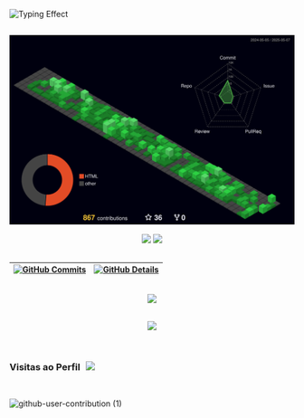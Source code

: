 ![Typing Effect](https://readme-typing-svg.demolab.com/?lines=Olá+Dev!+😁😁😁;Bem-vindo(a)+ao+meu+Git!&center=true&size=30&pause=1000&color=ffffff&width=1000&cursorColor=ff0000&duration=4000)

##

  ![Status](./profile-3d-contrib/profile-night-green.svg)

<div align="center">
  <img height="175em" src="https://github-readme-stats-lake-nu.vercel.app/api?username=KaioGalvao&show_icons=true&theme=dark&include_all_commits=true&count_private=true"/>
  <img height="175em" src="https://github-readme-stats-lake-nu.vercel.app/api/top-langs/?username=KaioGalvao&layout=compact&langs_count=10&theme=dark"/>
</div><br>

 | [![GitHub Commits](http://github-profile-summary-cards.vercel.app/api/cards/productive-time?username=KaioGalvao&theme=dark&utcOffset=-3)](https://github.com/vn7n24fzkq/github-profile-summary-cards) | [![GitHub Details](http://github-profile-summary-cards.vercel.app/api/cards/profile-details?username=KaioGalvao&theme=dark)](https://github.com/vn7n24fzkq/github-profile-summary-cards) |  
 | ----------- | ----------- |


<br>
<div align="center" >
  <a href="https://skillicons.dev"   >
    <img src="https://skillicons.dev/icons?i=git,vscode,javascript,typescript,css,html,react,tailwind,bootstrap,nodejs,aws,azure,docker,figma,github,materialui,postman,graphql,vite,c,cs,java,py,mysql,sqlite,dotnet,angular" />
  </a>
</div>

##

<div align="center" >
  <img src="https://github-profile-trophy.vercel.app/?username=KaioGalvao&row=1&column=6&theme=darkhub&margin-w=15&margin-h=15"/>
</div>
  
##

<div align="center" style="display: flex; align-items: center; gap: 10px;">
  
<h3>Visitas ao Perfil</h3>
<p align="center"><img align="center" src="https://profile-counter.glitch.me/{KaioGalvao}/count.svg" /></p> 
</div>

 ##

![github-user-contribution (1)](https://github.com/user-attachments/assets/6e0624f3-48fc-47cf-b2ee-96665a488880)

   
